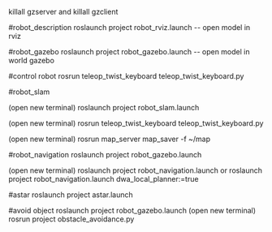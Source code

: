killall gzserver and killall gzclient

#robot_description
roslaunch project robot_rviz.launch    -- open model in rviz

#robot_gazebo
roslaunch project robot_gazebo.launch  -- open model in world gazebo

#control robot
rosrun teleop_twist_keyboard teleop_twist_keyboard.py

#robot_slam

(open new terminal) roslaunch project robot_slam.launch

(open new terminal) rosrun teleop_twist_keyboard teleop_twist_keyboard.py

(open new terminal) rosrun map_server map_saver -f ~/map

#robot_navigation
roslaunch project robot_gazebo.launch

(open new terminal) roslaunch project robot_navigation.launch
or roslaunch project robot_navigation.launch dwa_local_planner:=true


#astar
roslaunch project astar.launch

#avoid object
roslaunch project robot_gazebo.launch
(open new terminal) rosrun project obstacle_avoidance.py
